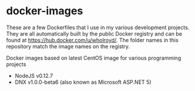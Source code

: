 # docker-images

These are a few Dockerfiles that I use in my various development projects. They are all automatically built by the public Docker registry and can be found at https://hub.docker.com/u/wholroyd/. The folder names in this repository match the image names on the registry.

Docker images based on latest CentOS image for various programming projects

- NodeJS v0.12.7
- DNX v1.0.0-beta6 (also known as Microsoft ASP.NET 5)
